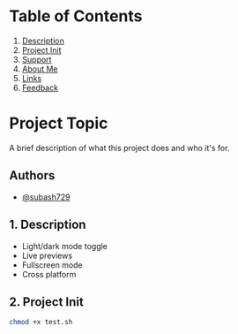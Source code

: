 # Table of Contents

1. [Description](#1-description)
2. [Project Init](#2-project-init)
3. [Support](#support)
4. [About Me](#-about-me)
5. [Links](#-links)
6. [Feedback](#feedback)

# Project Topic

A brief description of what this project does and who it's for.

## Authors

- [@subash729](https://www.github.com/subash729)

## 1. Description

- Light/dark mode toggle
- Live previews
- Fullscreen mode
- Cross platform

## 2. Project Init
```bash
chmod +x test.sh 
